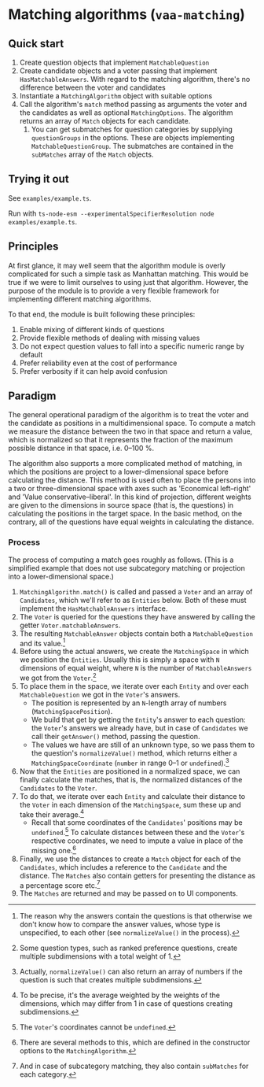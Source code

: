 # Matching algorithms (`vaa-matching`)

## Quick start

1. Create question objects that implement `MatchableQuestion`
2. Create candidate objects and a voter passing that implement `HasMatchableAnswers`. With regard to the matching algorithm, there's no difference between the voter and candidates
3. Instantiate a `MatchingAlgorithm` object with suitable options
4. Call the algorithm's `match` method passing as arguments the voter and the candidates as well as optional `MatchingOptions`. The algorithm returns an array of `Match` objects for each candidate.
   1. You can get submatches for question categories by supplying `questionGroups` in the options. These are objects implementing `MatchableQuestionGroup`. The submatches are contained in the `subMatches` array of the `Match` objects.

## Trying it out

See `examples/example.ts`.

Run with `ts-node-esm --experimentalSpecifierResolution node examples/example.ts`.

## Principles

At first glance, it may well seem that the algorithm module is overly complicated for such a simple task as Manhattan matching. This would be true if we were to limit ourselves to using just that algorithm. However, the purpose of the module is to provide a very flexible framework for implementing different matching algorithms.

To that end, the module is built following these principles:

1. Enable mixing of different kinds of questions
2. Provide flexible methods of dealing with missing values
3. Do not expect question values to fall into a specific numeric range by default
4. Prefer reliability even at the cost of performance
5. Prefer verbosity if it can help avoid confusion

## Paradigm

The general operational paradigm of the algorithm is to treat the voter and the candidate as positions in a multidimensional space. To compute a match we measure the distance between the two in that space and return a value, which is normalized so that it represents the fraction of the maximum possible distance in that space, i.e. 0–100 %.

The algorithm also supports a more complicated method of matching, in which the positions are project to a lower-dimensional space before calculating the distance. This method is used often to place the persons into a two or three-dimensional space with axes such as 'Economical left–right' and 'Value conservative–liberal'. In this kind of projection, different weights are given to the dimensions in source space (that is, the questions) in calculating the positions in the target space. In the basic method, on the contrary, all of the questions have equal weights in calculating the distance.

### Process

The process of computing a match goes roughly as follows. (This is a simplified example that does not use subcategory matching or projection into a lower-dimensional space.)

1. `MatchingAlgorithn.match()` is called and passed a `Voter` and an array of `Candidates`, which we'll refer to as `Entities` below. Both of these must implement the `HasMatchableAnswers` interface.
2. The `Voter` is queried for the questions they have answered by calling the getter `Voter.matchableAnswers`.
3. The resulting `MatchableAnswer` objects contain both a `MatchableQuestion` and its value.[^1]
4. Before using the actual answers, we create the `MatchingSpace` in which we position the `Entities`. Usually this is simply a space with `N` dimensions of equal weight, where `N` is the number of `MatchableAnswers` we got from the `Voter`.[^2]
5. To place them in the space, we iterate over each `Entity` and over each `MatchableQuestion` we got in the `Voter`'s answers.
   - The position is represented by an `N`-length array of numbers (`MatchingSpacePosition`).
   - We build that get by getting the `Entity`'s answer to each question: the `Voter`'s answers we already have, but in case of `Candidates` we call their `getAnswer()` method, passing the question.
   - The values we have are still of an unknown type, so we pass them to the question's `normalizeValue()` method, which returns either a `MatchingSpaceCoordinate` (`number` in range 0–1 or `undefined`).[^3]
6. Now that the `Entities` are positioned in a normalized space, we can finally calculate the matches, that is, the normalized distances of the `Candidates` to the `Voter`.
7. To do that, we iterate over each `Entity` and calculate their distance to the `Voter` in each dimension of the `MatchingSpace`, sum these up and take their average.[^4]
   - Recall that some coordinates of the `Candidates`' positions may be `undefined`.[^5] To calculate distances between these and the `Voter`'s respective coordinates, we need to impute a value in place of the missing one.[^6]
8. Finally, we use the distances to create a `Match` object for each of the `Candidates`, which includes a reference to the `Candidate` and the distance. The `Matches` also contain getters for presenting the distance as a percentage score etc.[^7]
9. The `Matches` are returned and may be passed on to UI components.



[^1]: The reason why the answers contain the questions is that otherwise we don't know how to compare the answer values, whose type is unspecified, to each other (see `normalizeValue()` in the process).
[^2]: Some question types, such as ranked preference questions, create multiple subdimensions with a total weight of 1.
[^3]: Actually, `normalizeValue()` can also return an array of numbers if the question is such that creates multiple subdimensions.
[^4]: To be precise, it's the average weighted by the weights of the dimensions, which may differ from 1 in case of questions creating subdimensions.
[^5]: The `Voter`'s coordinates cannot be `undefined`.
[^6]: There are several methods to this, which are defined in the constructor options to the `MatchingAlgorithm`.
[^7]: And in case of subcategory matching, they also contain `subMatches` for each category.